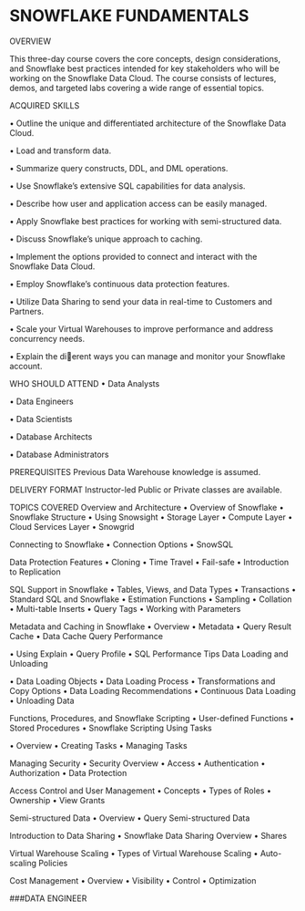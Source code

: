 # SNOWFLAKE FUNDAMENTALS
OVERVIEW

This three-day course covers the core concepts, design considerations, and Snowflake best practices intended
for key stakeholders who will be working on the Snowflake Data Cloud. The course consists of lectures, demos,
and targeted labs covering a wide range of essential topics.

ACQUIRED SKILLS

• Outline the unique and differentiated architecture of the Snowflake Data Cloud.

• Load and transform data.

• Summarize query constructs, DDL, and DML operations.

• Use Snowflake’s extensive SQL capabilities for data analysis.

• Describe how user and application access can be easily managed.

• Apply Snowflake best practices for working with semi-structured data.

• Discuss Snowflake’s unique approach to caching.

• Implement the options provided to connect and interact with the Snowflake Data Cloud.

• Employ Snowflake’s continuous data protection features.

• Utilize Data Sharing to send your data in real-time to Customers and Partners.

• Scale your Virtual Warehouses to improve performance and address concurrency needs.

• Explain the dierent ways you can manage and monitor your Snowflake account.

WHO SHOULD ATTEND
• Data Analysts

• Data Engineers

• Data Scientists

• Database Architects

• Database Administrators


PREREQUISITES
Previous Data Warehouse knowledge is assumed.

DELIVERY FORMAT
Instructor-led Public or Private classes are available.

TOPICS COVERED
Overview and Architecture
• Overview of Snowflake
• Snowflake Structure
• Using Snowsight
• Storage Layer
• Compute Layer
• Cloud Services Layer
• Snowgrid

Connecting to Snowflake
• Connection Options
• SnowSQL

Data Protection Features
• Cloning
• Time Travel
• Fail-safe
• Introduction to Replication

SQL Support in Snowflake
• Tables, Views, and Data Types
• Transactions
• Standard SQL and Snowflake
• Estimation Functions
• Sampling
• Collation
• Multi-table Inserts
• Query Tags
• Working with Parameters

Metadata and Caching in Snowflake
• Overview
• Metadata
• Query Result Cache
• Data Cache
Query Performance

• Using Explain
• Query Profile
• SQL Performance Tips
Data Loading and Unloading

• Data Loading Objects
• Data Loading Process
• Transformations and Copy Options
• Data Loading Recommendations
• Continuous Data Loading
• Unloading Data

Functions, Procedures, and Snowflake Scripting
• User-defined Functions
• Stored Procedures
• Snowflake Scripting
Using Tasks

• Overview
• Creating Tasks
• Managing Tasks

Managing Security
• Security Overview
• Access
• Authentication
• Authorization
• Data Protection

Access Control and User Management
• Concepts
• Types of Roles
• Ownership
• View Grants

Semi-structured Data
• Overview
• Query Semi-structured Data

Introduction to Data Sharing
• Snowflake Data Sharing Overview
• Shares

Virtual Warehouse Scaling
• Types of Virtual Warehouse Scaling
• Auto-scaling Policies

Cost Management
• Overview
• Visibility
• Control
• Optimization

###DATA ENGINEER
